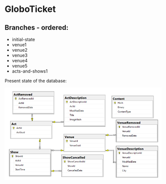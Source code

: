 # GloboTicket

## Branches - ordered:
- initial-state
- venue1
- venue2
- venue3
- venue4
- venue5
- acts-and-shows1

Present state of the database:

![Acts And Shows](actsAndShows.png)